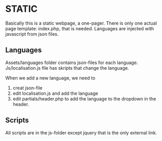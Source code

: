 
# STATIC 

Basically this is a static webpage, a one-pager. There is only one actual page template: index.php, that is needed. Languages are injected with javascript from json files.

## Languages

Assets/languages folder contains json-files for each language.
Js/localisation.js file has skripts that change the language.

When we add a new language, we need to 
1. creat json-file
2. edit localisation.js and add the language
3. edit partials/header.php to add the language to the dropdown in the header.

## Scripts

All scripts are in the js-folder except jquery that is the only external link.